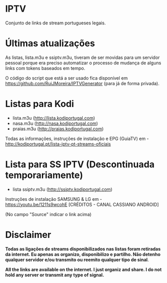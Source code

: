 # IPTV
Conjunto de links de stream portugueses legais.

# Últimas atualizações

As listas, lista.m3u e ssiptv.m3u, tiveram de ser movidas para um servidor pessoal porque era preciso automatizar o processo de mudança de alguns links com tokens baseados em tempo.

O código do script que está a ser usado fica disponível em https://github.com/RuiJMoreira/IPTVGenerator (para já de forma privada). 

# Listas para Kodi
- lista.m3u (http://lista.kodiportugal.com)
- nasa.m3u (http://nasa.kodiportugal.com)
- praias.m3u (http://praias.kodiportugal.com)

Todas as informações, instruções de instalação e EPG (GuiaTV) em - http://kodiportugal.pt/lista-iptv-pt-streams-oficiais

# Lista para SS IPTV (Descontinuada temporariamente)
- lista ssiptv.m3u (http://ssiptv.kodiportugal.com)

Instruções de instalação SAMSUNG & LG em - https://youtu.be/1211s9wcohE [CRÉDITOS - CANAL CASSIANO ANDROID]

(No campo "Source" indicar o link acima)

# Disclaimer
<b>Todas as ligações de streams disponibilizados nas listas foram retiradas da internet. Eu apenas as organizo, disponibilizo e partilho. Não detenho qualquer servidor e/ou transmito ou reemito qualquer tipo de sinal</b>.

<b>All the links are available on the internet. I just organiz and share. I do not hold any server or transmit any type of signal.</b>
